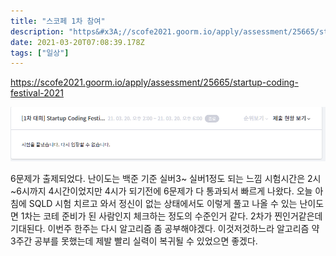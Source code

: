 ```yaml
---
title: "스코페 1차 참여"
description: "https&#x3A;//scofe2021.goorm.io/apply/assessment/25665/startup-coding-festival-20216문제가 출제되었다. 난이도는 백준 기준 실버3~ 실버1정도 되는 느낌시험시간은 2시~6시까지 4시간이었지만 4시가 되기"
date: 2021-03-20T07:08:39.178Z
tags: ["일상"]
---
```

https://scofe2021.goorm.io/apply/assessment/25665/startup-coding-festival-2021

![](../images/f39ba8cf-d3c4-437f-8827-5119b0ab3fed-image.png)

6문제가 출제되었다. 난이도는 백준 기준 실버3~ 실버1정도 되는 느낌
시험시간은 2시~6시까지 4시간이었지만 4시가 되기전에 6문제가 다 통과되서 빠르게 나왔다.
오늘 아침에 SQLD 시험 치르고 와서 정신이 없는 상태에서도 이렇게 풀고 나올 수 있는 난이도면 1차는 코테 준비가 된 사람인지 체크하는 정도의 수준인거 같다.
2차가 찐인거같은데 기대된다. 이번주 한주는 다시 알고리즘 좀 공부해야겠다. 이것저것하느라 알고리즘 약 3주간 공부를 못했는데 제발 빨리 실력이 복귀될 수 있었으면 좋겠다.